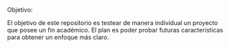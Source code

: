 Objetivo:

El objetivo de este repositorio es testear de manera individual un proyecto que posee un fin académico. El plan es poder probar futuras características para obtener un enfoque más claro.
